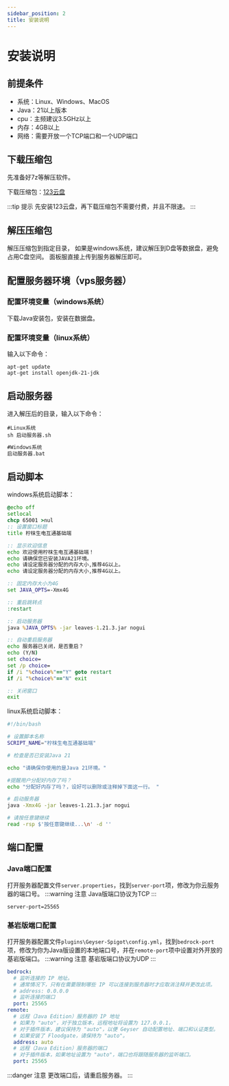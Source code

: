 ```yaml
---
sidebar_position: 2
title: 安装说明
---
```


# 安装说明

## 前提条件

- 系统：Linux、Windows、MacOS
- Java：21以上版本
- cpu：主频建议3.5GHz以上
- 内存：4GB以上
- 网络：需要开放一个TCP端口和一个UDP端口

## 下载压缩包

先准备好7z等解压软件。

下载压缩包：[123云盘](https://www.123pan.com/s/zcTSVv-rrgO3.html)

:::tip 提示
先安装123云盘，再下载压缩包不需要付费，并且不限速。
:::

## 解压压缩包

解压压缩包到指定目录，
如果是windows系统，建议解压到D盘等数据盘，避免占用C盘空间。
面板服直接上传到服务器解压即可。

## 配置服务器环境（vps服务器）
### 配置环境变量（windows系统）

下载Java安装包，安装在数据盘。

### 配置环境变量（linux系统）

输入以下命令：

```
apt-get update
apt-get install openjdk-21-jdk
```
## 启动服务器

进入解压后的目录，输入以下命令：

```shell
#Linux系统
sh 启动服务器.sh
```
```bat
#Windows系统
启动服务器.bat
```

## 启动脚本
windows系统启动脚本：
```bat
@echo off
setlocal
chcp 65001 >nul
:: 设置窗口标题
title 柠枺生电互通基础端

:: 显示欢迎信息
echo 欢迎使用柠枺生电互通基础端！
echo 请确保您已安装JAVA21环境。
echo 请设定服务器分配的内存大小,推荐4G以上。
echo 请设定服务器分配的内存大小,推荐4G以上。

:: 固定内存大小为4G
set JAVA_OPTS=-Xmx4G

:: 重启跳转点
:restart

:: 启动服务器
java %JAVA_OPTS% -jar leaves-1.21.3.jar nogui

:: 自动重启服务器
echo 服务器已关闭，是否重启？
echo (Y/N)
set choice=
set /p choice=
if /i "%choice%"=="Y" goto restart
if /i "%choice%"=="N" exit

:: 关闭窗口
exit
```
linux系统启动脚本：
```sh
#!/bin/bash

# 设置脚本名称
SCRIPT_NAME="柠枺生电互通基础端"

# 检查是否已安装Java 21

echo "请确保你使用的是Java 21环境。"

#提醒用户分配好内存了吗？
echo "分配好内存了吗？，设好可以删除或注释掉下面这一行。 "

# 启动服务器
java -Xmx4G -jar leaves-1.21.3.jar nogui

# 请按任意键继续
read -rsp $'按任意键继续...\n' -d ''
```

## 端口配置
### Java端口配置

打开服务器配置文件`server.properties`，找到`server-port`项，修改为你云服务器的端口号。
:::warning 注意
Java版端口协议为TCP
:::

```
server-port=25565
```

### 基岩版端口配置
打开服务器配置文件`plugins\Geyser-Spigot\config.yml`，找到`bedrock-port`项，修改为你为Java版设置的本地端口号，并在`remote-port`项中设置对外开放的基岩版端口。
:::warning 注意
基岩版端口协议为UDP
:::
```yaml
bedrock:
  # 监听连接的 IP 地址。
  # 通常情况下，只有在需要限制哪些 IP 可以连接到服务器时才应取消注释并更改此项。
  # address: 0.0.0.0
  # 监听连接的端口
  port: 25565
remote:
  # 远程（Java Edition）服务器的 IP 地址
  # 如果为 "auto"，对于独立版本，远程地址将设置为 127.0.0.1，
  # 对于插件版本，建议保持为 "auto"，以便 Geyser 自动配置地址、端口和认证类型。
  # 如果安装了 Floodgate，请保持为 "auto"。
  address: auto
  # 远程（Java Edition）服务器的端口
  # 对于插件版本，如果地址设置为 "auto"，端口也将跟随服务器的监听端口。
  port: 25565
```
:::danger 注意
更改端口后，请重启服务器。
:::




